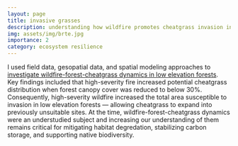 ```yaml
---
layout: page
title: invasive grasses
description: understanding how wildfire promotes cheatgrass invasion in forests
img: assets/img/brte.jpg
importance: 2
category: ecosystem resilience
---
```

I used field data, gesopatial data, and spatial modeling approaches to [investigate wildfire-forest-cheatgrass dynamics in low elevation forests](https://onlinelibrary.wiley.com/doi/full/10.1111/ddi.12765). Key findings included that high-severity fire increased potential cheatgrass distribution when forest canopy cover was reduced to below 30%. Consequently, high-severity wildfire increased the total area susceptible to invasion in low elevation forests — allowing cheatgrass to expand into previously unsuitable sites. At the time, wildfire-forest-cheatgrass dynamics were an understudied subject and increasing our understanding of them remains critical for mitigating habitat degredation, stabilizing carbon storage, and supporting native biodiversity.
